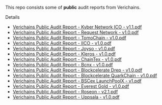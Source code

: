 This repo consists some of **public** audit reports from Verichains.

Details 

  * [Verichains Public Audit Report - Kyber Network ICO - v1.1.pdf](https://github.com/verichains/public-audit-reports/blob/main/Verichains%20Public%20Audit%20Report%20-%20Kyber%20Network%20ICO%20-%20v1.1.pdf)
  * [Verichains Public Audit Report - Request Network - v1.0.pdf](https://github.com/verichains/public-audit-reports/blob/main/Verichains%20Public%20Audit%20Report%20-%20Request%20Network%20-%20v1.0.pdf)
  * [Verichains Public Audit Report - TomoChain - v1.0.pdf](https://github.com/verichains/public-audit-reports/blob/main/Verichains%20Public%20Audit%20Report%20-%20TomoChain%20-%20v1.0.pdf)
  * [Verichains Public Audit Report - IICO - v1.0.pdf](https://github.com/verichains/public-audit-reports/blob/main/Verichains%20Public%20Audit%20Report%20-%20IICO%20-%20v1.0.pdf)
  * [Verichains Public Audit Report - Joyso - v1.0.pdf](https://github.com/verichains/public-audit-reports/blob/main/Verichains%20Public%20Audit%20Report%20-%20Joyso%20-%20v1.0.pdf)
  * [Verichains Public Audit Report - Kleros - v1.0.pdf](https://github.com/verichains/public-audit-reports/blob/main/Verichains%20Public%20Audit%20Report%20-%20Kleros%20-%20v1.0.pdf)
  * [Verichains Public Audit Report - ChainTex - v1.0.pdf](https://github.com/verichains/public-audit-reports/blob/main/Verichains%20Public%20Audit%20Report%20-%20ChainTex%20-%20v1.0.pdf)
  * [Verichains Public Audit Report - Bcnx - v1.0.pdf](https://github.com/verichains/public-audit-reports/blob/main/Verichains%20Public%20Audit%20Report%20-%20Bcnx%20-%20v1.0.pdf)
  * [Verichains Public Audit Report - Blockcelerate Drep - v1.0.pdf](https://github.com/verichains/public-audit-reports/blob/main/Verichains%20Public%20Audit%20Report%20-%20Blockcelerate%20Drep%20-%20v1.0.pdf)
  * [Verichains Public Audit Report - Blockcelerate QuarkChain - v1.0.pdf](https://github.com/verichains/public-audit-reports/blob/main/Verichains%20Public%20Audit%20Report%20-%20Blockcelerate%20QuarkChain%20-%20v1.0.pdf)
  * [Verichains Public Audit Report - BSCex LaunchPoolX - v1.pdf](https://github.com/verichains/public-audit-reports/blob/main/Verichains%20Public%20Audit%20Report%20-%20BSCex%20LaunchPoolX%20-%20v1.pdf)
  * [Verichains Public Audit Report - Everest Gold - v1.0.pdf](https://github.com/verichains/public-audit-reports/blob/main/Verichains%20Public%20Audit%20Report%20-%20Everest%20Gold%20-%20v1.0.pdf)
  * [Verichains Public Audit Report - Roseon - v2.1.pdf](https://github.com/verichains/public-audit-reports/blob/main/Verichains%20Public%20Audit%20Report%20-%20Roseon%20-%20v2.1.pdf)
  * [Verichains Public Audit Report - Uppsala - v1.0.pdf](https://github.com/verichains/public-audit-reports/blob/main/Verichains%20Public%20Audit%20Report%20-%20Uppsala%20-%20v1.0.pdf)
  
